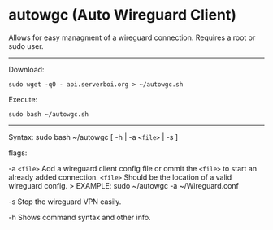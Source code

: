 # autowgc (Auto Wireguard Client)
Allows for easy managment of a wireguard connection. Requires a root or sudo user.


------------
Download:

`sudo wget -qO - api.serverboi.org > ~/autowgc.sh`

Execute:

`sudo bash ~/autowgc.sh`

------------

Syntax: 	 sudo bash ~/autowgc	  [ 	-h  	| -a `<file>` |  -s  	 ]

 flags:
 
 -a  `<file>`  Add a wireguard client config file or ommit the `<file>` to start an already added connection.
               `<file>` Should be the location of a valid wireguard config. > EXAMPLE: sudo ~/autowgc -a ~/Wireguard.conf
 
 -s           	Stop the wireguard VPN easily.
 
 -h           	Shows command syntax and other info.
